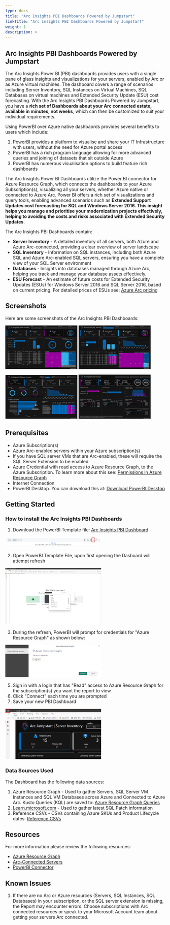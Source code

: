 ```yaml
---
type: docs
title: "Arc Insights PBI Dashboards Powered by Jumpstart"
linkTitle: "Arc Insights PBI Dashboards Powered by Jumpstart"
weight: 1
description: >
---
```


## Arc Insights PBI Dashboards Powered by Jumpstart

The Arc Insights Power BI (PBI) dashboards provides users with a single pane of glass insights and visualizations for your servers, enabled by Arc or as Azure virtual machines. The dashboard covers a range of scenarios including Server Inventory, SQL Instances on Virtual Machines, SQL Databases on virtual machines and Extended Security Update (ESU) cost forecasting. With the Arc Insights PBI Dashboards Powered by Jumpstart, you have a **rich set of Dashboards about your Arc connected estate, available in minutes, not weeks**, which can then be customized to suit your individual requirements.

Using PowerBI over Azure native dashbaords provides several benefits to users which include:

1. PowerBI provides a platform to visualise and share your IT Infrastructure with users, without the need for Azure portal access
2. PowerBI has a rich program language allowing for more advanced queries and joining of datasets that sit outside Azure
3. PowerBI has numerous visualisation options to build feature rich dashboards

The Arc Insights Power BI Dashboards utilize the Power BI connector for Azure Resource Graph, which connects the dashboards to your Azure Subscription(s), visualizing all your servers, whether Azure native or connected to Azure Arc. Power BI offers a rich set of visualizations and query tools, enabling advanced scenarios such as **Extended Support Updates cost forecasting for SQL and Windows Server 2016. This insight helps you manage and prioritise your modernization projects effectively, helping to avoiding the costs and risks associated with Extended Security Updates**.

The Arc Insights PBI Dashboards contain:

* **Server Inventory** - A detailed inventory of all servers, both Azure and Azure Arc-connected, providing a clear overview of server landscape
* **SQL Inventory** - Information on SQL instances, including both Azure SQL and Azure Arc-enabled SQL servers, ensuring you have a complete view of your SQL Server environment
* **Databases** - Insights into databases managed through Azure Arc, helping you track and manage your database assets effectively.
* **ESU Forecast** - An estimate of future costs for Extended Security Updates (ESUs) for Windows Server 2016 and SQL Server 2016, based on current pricing. For detailed prices of ESUs see: [Azure Arc pricing](https://azure.microsoft.com/pricing/details/azure-arc/core-control-plane/)

## Screenshots

Here are some screenshots of the Arc Insights PBI Dashboards:
<p float="left">
  <img src="artifacts/media/server_inventory_screenshot.png" alt="Server Inventory" width="45%" />
  <img src="artifacts/media/sqlserver_inventory_screenshot.png" alt="SQL Server Inventory" width="45%" />
</p>
<p float="left">
  <img src="artifacts/media/sqldatabase_inventory_screenshot.png" alt="SQL Database Inventory" width="45%" />
  <img src="artifacts/media/esu_forecast_screenshot.png" alt="ESU Forecast" width="45%" />
</p>

## Prerequisites

* Azure Subscription(s)
* Azure Arc-enabled servers within your Azure subscription(s)
* If you have SQL server VMs that are Arc-enabled, these will require the SQL Server Extension to be enabled
* Azure Credential with read access to Azure Resource Graph, to the Azure Subscription. To learn more about this see: [Permissions in Azure Resource Graph](https://learn.microsoft.com/azure/governance/resource-graph/overview#permissions-in-azure-resource-graph)
* Internet Connection
* PowerBI Desktop. You can download this at: [Download PowerBI Desktop](https://www.microsoft.com/power-platform/products/power-bi/downloads?msockid=0c5db1779a21637012a6a5f29bea62ee)

## Getting Started

### How to install the Arc Insights PBI Dashboards

1. Download the PowerBI Template file: <a href="arc_insights_dashboard_jumpstart.pbit">Arc Insights PBI Dashboard</a>

<img src="artifacts/media/pbi_download_screenshot.png" alt="Download" width="60%" />

2. Open PowerBI Template File, upon first opening the Dasboard will attempt refresh

<img src="artifacts/media/pbi_connecting_screenshot.png" alt="Connecting" width="60%" />

3. During the refresh, PowerBI will prompt for credentials for "Azure Resource Graph" as shown below:

<img src="artifacts/media/arg_connector_screenshot.png" alt="Azure Resource Graph Connector" width="60%" />

5. Sign in with a login that has "Read" access to Azure Resource Graph for the subscription(s) you want the report to view
6. Click "Connect" each time you are prompted
7. Save your new PBI Dashboard

<img src="artifacts/media/pbi_save_screenshot.png" alt="" width="60%" />


### Data Sources Used
The Dashboard has the following data sources:
1. Azure Resource Graph - Used to gather Servers, SQL Server VM Instances and SQL VM Databases across Azure and Connected to Azure Arc. Kusto Queries (KQL) are saved to: <a href="artifacts/arg_queries/">Azure Resource Graph Queries</a>
2. [Learn.microsoft.com](Learn.microsoft.com) - Used to gather latest SQL Patch information
3. Reference CSVs - CSVs containing Azure SKUs and Product Lifecycle dates: <a href="artifacts/reference/">Reference CSVs</a>

## Resources

For more information please review the following resources:

* [Azure Resource Graph](https://learn.microsoft.com/azure/governance/resource-graph/overview#permissions-in-azure-resource-graph)
* [Arc-Connected Servers](https://learn.microsoft.com/azure/azure-arc/servers/overview)
* [PowerBI Connector](https://learn.microsoft.com/azure/governance/resource-graph/power-bi-connector-quickstart?tabs=power-bi-desktop#connect-azure-resource-graph-with-power-bi-connector)


## Known Issues
1. If there are no Arc or Azure resources (Servers, SQL Instances, SQL Databases) in your subscription, or the SQL server extension is missing, the Report may encounter errors. Choose subscriptions with Arc connected resources or speak to your Microsoft Account team about getting your servers Arc connected.